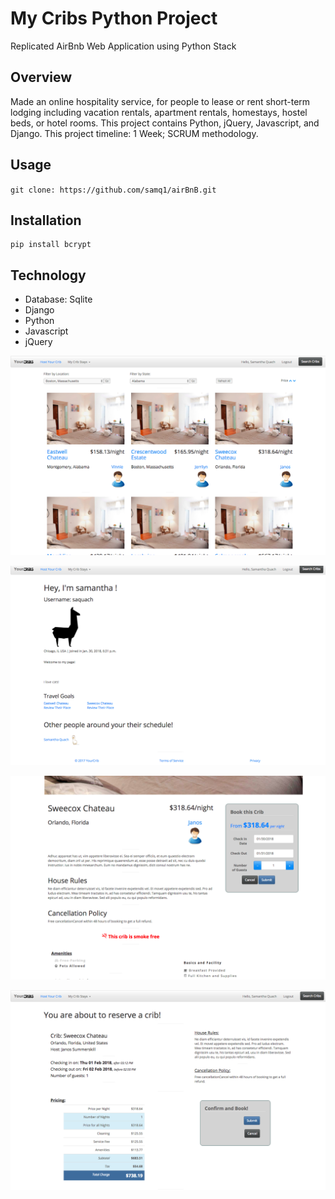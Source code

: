 # My Cribs Python Project
Replicated AirBnb Web Application using Python Stack

## Overview
Made an online hospitality service, for people to lease or rent short-term lodging including vacation rentals, apartment rentals, homestays, hostel beds, or hotel rooms. This project contains Python, jQuery, Javascript, and Django. This project timeline: 1 Week; SCRUM methodology.

## Usage
`` git clone: https://github.com/samq1/airBnB.git ``

## Installation
``` 
pip install bcrypt
```
## Technology
- Database: Sqlite
- Django
- Python
- Javascript
- jQuery

![alt text](Cribs_4.png)

![alt text](Cribs_3.png)

![alt text](Cribs_5.png)

![alt text](Cribs_7.png)
